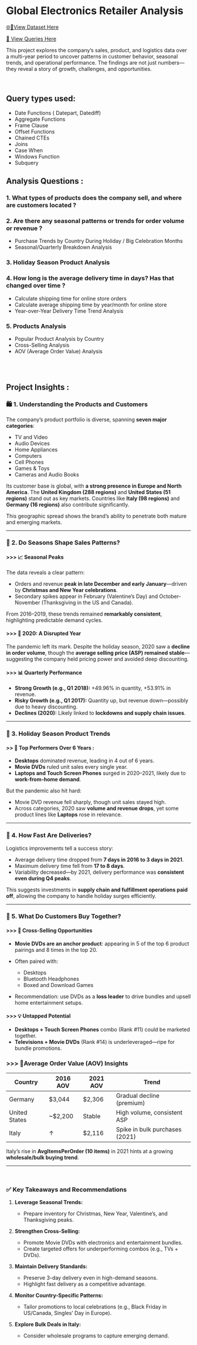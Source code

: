 
# Global Electronics Retailer Analysis
[🌐🔗View Dataset Here](https://app.mavenanalytics.io/datasets?dataStructure=Multiple+tables&tag=Retail)

[📃 View Queries Here](./EDA_Global_Electronics_Retailer.sql) 

This project explores the company’s sales, product, and logistics data over a multi-year period to uncover patterns in customer behavior, seasonal trends, and operational performance. The findings are not just numbers—they reveal a story of growth, challenges, and opportunities.

<br>

## Query types used:

- Date Functions ( Datepart, Datediff)
- Aggregate Functions
- Frame Clause
- Offset Functions
- Chained CTEs
- Joins 
- Case When
- Windows Function
- Subquery


## Analysis Questions :

### 1. What types of products does the company sell, and where are customers located ?

### 2. Are there any seasonal patterns or trends for order volume or revenue ?
   - Purchase Trends by Country During Holiday / Big Celebration Months
   - Seasonal/Quarterly Breakdown Analysis

### 3. Holiday Season Product Analysis

### 4. How long is the average delivery time in days? Has that changed over time ?
   - Calculate shipping time for online store orders
   - Calculate average shipping time by year/month for online store
   - Year-over-Year Delivery Time Trend Analysis

### 5. Products Analysis
   - Popular Product Analysis by Country
   - Cross-Selling Analysis
   - AOV (Average Order Value) Analysis



<br><br>

## Project Insights :

### 🛍️ 1. Understanding the Products and Customers

The company’s product portfolio is diverse, spanning **seven major categories**:

* TV and Video
* Audio Devices
* Home Appliances
* Computers
* Cell Phones
* Games & Toys
* Cameras and Audio Books

Its customer base is global, with **a strong presence in Europe and North America**. The **United Kingdom (288 regions)** and **United States (51 regions)** stand out as key markets. Countries like **Italy (98 regions)** and **Germany (16 regions)** also contribute significantly.

This geographic spread shows the brand’s ability to penetrate both mature and emerging markets.

---

### 📅 2. Do Seasons Shape Sales Patterns?

#### >>> 📈 Seasonal Peaks

The data reveals a clear pattern:

* Orders and revenue **peak in late December and early January**—driven by **Christmas and New Year celebrations**.
* Secondary spikes appear in February (Valentine’s Day) and October-November (Thanksgiving in the US and Canada).

From 2016–2019, these trends remained **remarkably consistent**, highlighting predictable demand cycles.

#### >>> 🛑 2020: A Disrupted Year

The pandemic left its mark. Despite the holiday season, 2020 saw a **decline in order volume**, though the **average selling price (ASP) remained stable**—suggesting the company held pricing power and avoided deep discounting.

#### >>> 📊 Quarterly Performance

* **Strong Growth (e.g., Q1 2018):** +49.96% in quantity, +53.91% in revenue.
* **Risky Growth (e.g., Q1 2017):** Quantity up, but revenue down—possibly due to heavy discounting.
* **Declines (2020):** Likely linked to **lockdowns and supply chain issues**.

---

### 🛫 3. Holiday Season Product Trends

#### >> 🥇 Top Performers Over 6 Years :

* **Desktops** dominated revenue, leading in 4 out of 6 years.
* **Movie DVDs** ruled unit sales every single year.
* **Laptops and Touch Screen Phones** surged in 2020–2021, likely due to **work-from-home demand**.

But the pandemic also hit hard:

* Movie DVD revenue fell sharply, though unit sales stayed high.
* Across categories, 2020 saw **volume and revenue drops**, yet some product lines like **Laptops** rose in relevance.

---

### 🚚 4. How Fast Are Deliveries?

Logistics improvements tell a success story:

* Average delivery time dropped from **7 days in 2016 to 3 days in 2021**.
* Maximum delivery time fell from **17 to 8 days**.
* Variability decreased—by 2021, delivery performance was **consistent even during Q4 peaks**.

This suggests investments in **supply chain and fulfillment operations paid off**, allowing the company to handle holiday surges efficiently.

---

### 🛒 5. What Do Customers Buy Together?

#### >>> 🎯 Cross-Selling Opportunities

* **Movie DVDs are an anchor product**: appearing in 5 of the top 6 product pairings and 8 times in the top 20.
* Often paired with:

  * Desktops
  * Bluetooth Headphones
  * Boxed and Download Games
* Recommendation: use DVDs as a **loss leader** to drive bundles and upsell home entertainment setups.

#### >>> 💡 Untapped Potential

* **Desktops + Touch Screen Phones** combo (Rank #11) could be marketed together.
* **Televisions + Movie DVDs** (Rank #14) is underleveraged—ripe for bundle promotions.


### >>> 📍Average Order Value (AOV) Insights

| Country       | 2016 AOV  | 2021 AOV | Trend                          |
| ------------- | --------- | -------- | ------------------------------ |
| Germany       | \$3,044   | \$2,306  | Gradual decline (premium)      |
| United States | \~\$2,200 | Stable   | High volume, consistent ASP    |
| Italy         | ↑         | \$2,116  | Spike in bulk purchases (2021) |

Italy’s rise in **AvgItemsPerOrder (10 items)** in 2021 hints at a growing **wholesale/bulk buying trend**.

---
<br>

### ✅ Key Takeaways and Recommendations

1. **Leverage Seasonal Trends:**

   * Prepare inventory for Christmas, New Year, Valentine’s, and Thanksgiving peaks.

2. **Strengthen Cross-Selling:**

   * Promote Movie DVDs with electronics and entertainment bundles.
   * Create targeted offers for underperforming combos (e.g., TVs + DVDs).

3. **Maintain Delivery Standards:**

   * Preserve 3-day delivery even in high-demand seasons.
   * Highlight fast delivery as a competitive advantage.

4. **Monitor Country-Specific Patterns:**

   * Tailor promotions to local celebrations (e.g., Black Friday in US/Canada, Singles’ Day in Europe).

5. **Explore Bulk Deals in Italy:**

   * Consider wholesale programs to capture emerging demand.


